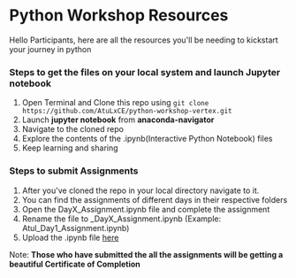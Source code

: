 # Python Workshop Resources

Hello Participants, here are all the resources you'll be needing to kickstart your journey in python

### Steps to get the files on your local system and launch Jupyter notebook
1. Open Terminal and Clone this repo using `git clone https://github.com/AtuLxCE/python-workshop-vertex.git`
2. Launch **jupyter notebook** from **anaconda-navigator**
3. Navigate to the cloned repo
4. Explore the contents of the .ipynb(Interactive Python Notebook) files
5. Keep learning and sharing

### Steps to submit Assignments
1. After you've cloned the repo in your local directory navigate to it.
2. You can find the assignments of different days in their respective folders
3. Open the DayX_Assignment.ipynb file and complete the assignment
5. Rename the file to <your name>_DayX_Assignment.ipynb (Example: Atul_Day1_Assignment.ipynb)
4. Upload the .ipynb file [here](https://forms.gle/aX8ABVz1ST9hU3mPA)

  Note: **Those who have submitted the all the assignments will be getting a beautiful Certificate of Completion**
